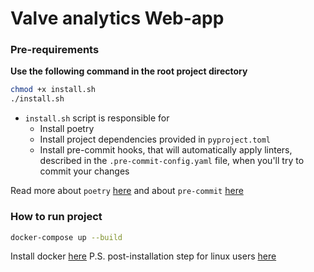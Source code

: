 # Valve analytics Web-app

### Pre-requirements

**Use the following command in the root project directory**
```bash
chmod +x install.sh
./install.sh
```
* `install.sh` script is responsible for
    - Install poetry
    - Install project dependencies provided in `pyproject.toml`
    - Install pre-commit hooks, that will automatically apply linters, described in the
    `.pre-commit-config.yaml` file, when you'll try to commit your changes

Read more about `poetry` [here](https://python-poetry.org/docs/cli/) and about `pre-commit` [here](https://pre-commit.com/)

### How to run project

```bash
docker-compose up --build
```
Install docker [here](https://docs.docker.com/engine/install/)
P.S. post-installation step for linux users [here](https://docs.docker.com/engine/install/linux-postinstall/)
